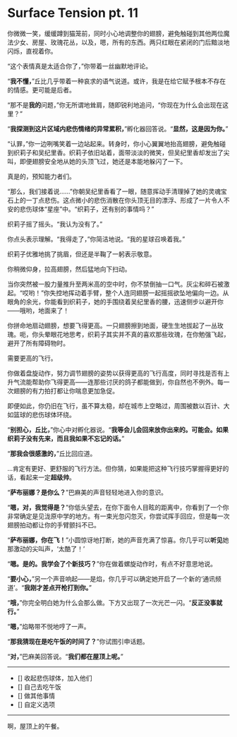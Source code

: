 # Surface Tension pt. 11

你微微一笑，缓缓蹲到猫笼前，同时小心地调整你的翅膀，避免触碰到其他两位魔法少女、房屋、玫瑰花丛，以及，嗯，所有的东西。两只红眼在紧闭的门后黯淡地闪烁，直视着你。

“这个表情真是太适合你了，”你带着一丝幽默地评论。

“**我不懂，**”丘比几乎带着一种哀求的语气说道。或许，我是在给它赋予根本不存在的情感。更可能是后者。

“那不是**我的**问题，”你无所谓地耸肩，随即锐利地追问，“你现在为什么会出现在这里？”

“**我探测到这片区域内悲伤情绪的异常累积，**”孵化器回答说。“**显然，这是因为你。**”

“认罪，”你一边咧嘴笑着一边站起来。转身时，你小心翼翼地抬高翅膀，避免触碰到织莉子和吴纪里香。织莉子依旧站着，面带淡淡的微笑，但吴纪里香却发出了尖叫，即便翅膀安全地从她的头顶飞过，她还是本能地躲闪了一下。

真是的，预知能力者们。

“那么，我们接着说……”你朝吴纪里香看了一眼，随意挥动手清理掉了她的灵魂宝石上的一丁点悲伤。这点微小的悲伤消散在你头顶无目的漂浮、形成了一片令人不安的悲伤球体“星座”中。“织莉子，还有别的事情吗？”

织莉子摇了摇头。“我认为没有了。”

你点头表示理解。“我得走了，”你简洁地说。“我的星球召唤着我。”

织莉子优雅地挑了挑眉，但还是半鞠了一躬表示敬意。

你稍微仰身，拉高翅膀，然后猛地向下扫动。

当你突然被一股力量推升至两米高的空中时，你不禁倒抽一口气。灰尘和碎石被激起。“哎哟！”你失控地挥动着手臂，整个人连同翅膀一起摇摇欲坠地偏向一边。从眼角的余光，你能看到织莉子，她的手围绕着吴纪里香的腰，迅速侧步以避开你——哦哟，地面来了！

你拼命地扇动翅膀，想要飞得更高。一只翅膀擦到地面，硬生生地拔起了一丛玫瑰。呃，你头晕眼花地思考，织莉子其实并不真的喜欢那些玫瑰，在你勉强飞起，避开了所有障碍物时。

需要更高的飞行。

你做着盘旋动作，努力调节翅膀的姿势以获得更高的飞行高度，同时寻找是否有上升气流能帮助你飞得更高——连那些讨厌的鸽子都能做到，你自然也不例外。每一次翅膀的有力拍打都让你喘息更加急促。

即便如此，你仍旧在飞行，虽不算太稳，却在城市上空略过，周围被数以百计、大如篮球的悲伤球体环绕。

“**别担心，丘比，**”你心中对孵化器说。“**我等会儿会回来放你出来的。可能会。如果织莉子没有先来，而且我如果不忘记的话。**”

“**那我会很感激的，**”丘比回应道。

...肯定有更好、更舒服的飞行方法。但你猜，如果能把这种飞行技巧掌握得更好的话，看起来一定**超级帅**。

“**萨布丽娜？是你么？**”巴麻美的声音轻轻地进入你的意识。

“**嗯，对，我觉得是？**”你低头望去，在你下面令人目眩的距离中，你看到了一个你非常确定是见泷原中学的地方。有一束光忽闪忽灭，你尝试挥手回应，但是每一次翅膀拍动都让你的手臂颤抖不已。

“**萨布丽娜，你在飞！**”小圆惊讶地打断，她的声音充满了惊喜。你几乎可以**听见**她那激动的尖叫声，‘太酷了！’

“**嗯。是的。我学会了个新技巧？**”你在做着螺旋动作时，有点不好意思地说。

“**要小心，**”另一个声音响起——是焰，你几乎可以确定她开启了一个新的‘通讯频道’。“**我刚才差点开枪打到你。**”

“**哦，**”你完全明白她为什么会那么做。下方又出现了一次光芒一闪。“**反正没事就行。**”

“**嗯，**”焰略带不悦地哼了一声。

“**那我猜现在是吃午饭的时间了？**”你试图引申话题。

“**对，**”巴麻美回答说。“**我们都在屋顶上呢。**”

---

- [] 收起悲伤球体，加入他们
- [] 自己去吃午饭
- [] 做其他事情
- [] 自定义选项

---

啊，屋顶上的午餐。
